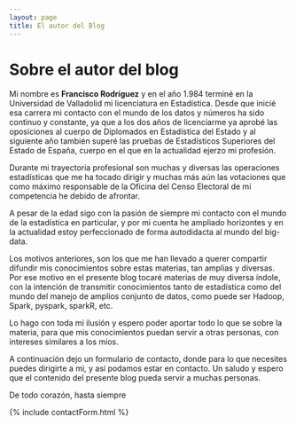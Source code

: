 ```yaml
---
layout: page
title: El autor del Blog
---
```

# Sobre el autor del blog

Mi nombre es **Francisco Rodríguez** y en el año 1.984 terminé en la Universidad de Valladolid mi licenciatura en Estadística. Desde que inicié esa carrera mi contacto con el mundo de los datos y números ha sido continuo y constante, ya que a los dos años de licenciarme ya aprobé las oposiciones al cuerpo de Diplomados en Estadística del Estado y al siguiente año también superé las pruebas de Estadísticos Superiores del Estado de España, cuerpo en el que en la actualidad ejerzo mi profesión.

Durante mi trayectoria profesional son muchas y diversas las operaciones estadísticas que me ha tocado dirigir y muchas más aún las votaciones que como máximo responsable de la Oficina del Censo Electoral de mi competencia he debido de afrontar.

A pesar de la edad sigo con la pasión de  siempre mi contacto con el mundo de la estadística en particular, y por mi cuenta he ampliado horizontes y en la actualidad estoy perfeccionado de forma autodidacta al mundo del big-data. 

Los motivos anteriores, son los que me han llevado a querer compartir difundir mis conocimientos sobre estas materias, tan amplias y diversas. Por ese motivo en el presente blog tocaré materias de muy diversa índole, con la intención de transmitir conocimientos tanto de estadística como del mundo del manejo de amplios conjunto de datos, como puede ser Hadoop, Spark, pyspark, sparkR, etc.

Lo hago con toda mi ilusión y espero poder aportar todo lo que se sobre la materia, para que mis conocimientos puedan servir a otras personas, con intereses similares a los míos.

A continuación dejo un formulario de contacto, donde para lo que necesites puedes dirigirte a mi, y así podamos estar en contacto. Un saludo y espero que el contenido del presente blog pueda servir a muchas personas.

De todo corazón, hasta siempre


{% include contactForm.html %}